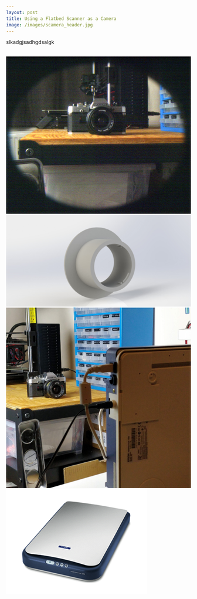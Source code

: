 ```yaml
---
layout: post
title: Using a Flatbed Scanner as a Camera
image: /images/scamera_header.jpg
---
```


slkadgjsadhgdsalgk



<img src="https://upload.wikimedia.org/wikipedia/commons/thumb/6/6d/CPT_Hardware-Input-scanner-flatbed.svg/1920px-CPT_Hardware-Input-scanner-flatbed.svg.png" alt="" class="inline">

<img src="/images/scamera_image_1.jpg" alt="" class="inline">
<img src="/images/scamera_cad.JPG" alt="" class="inline">
<img src="/images/scamera_setup_1.jpg" alt="" class="inline">
<img src="/images/epson_1.png" alt="" class="inline">
